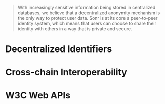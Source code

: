 > With increasingly sensitive information being stored in centralized databases, we
> believe that a decentralized anonymity mechanism is the only way to protect user data.
> Sonr is at its core a peer-to-peer identity system, which means that users can choose
> to share their identity with others in a way that is private and secure.

# Decentralized Identifiers

# Cross-chain Interoperability

# W3C Web APIs
